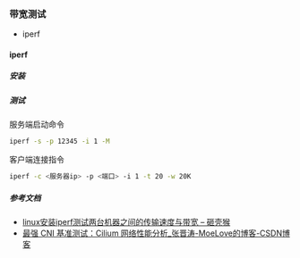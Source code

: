 ### 带宽测试

- iperf

#### iperf

##### 安装

##### 测试

服务端启动命令

```bash
iperf -s -p 12345 -i 1 -M
```

客户端连接指令

```bash
iperf -c <服务器ip> -p <端口> -i 1 -t 20 -w 20K
```

##### 参考文档

- [linux安装iperf测试两台机器之间的传输速度与带宽 &#8211; 砸壳猴](https://www.houzhibo.com/archives/164)
- [最强 CNI 基准测试：Cilium 网络性能分析_张晋涛-MoeLove的博客-CSDN博客](https://blog.csdn.net/tao12345666333/article/details/117268482)
